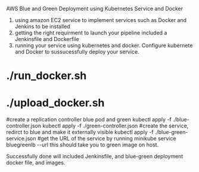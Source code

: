 AWS Blue and Green Deployment using Kubernetes Service and Docker

1. using amazon EC2 service to implement services such as Docker and Jenkins to be installed
2. getting the right requirment to launch your pipeline included a Jenkinsfile and Dockerfile
3. running your service using kubernetes and docker. Configure kubernete and Docker to sussucessfully deploy your service.
# ./run_docker.sh
# ./upload_docker.sh
#create a replication controller blue pod and green
kubectl apply -f ./blue-controller.json
kubectl apply -f ./green-controller.json
#create the service, redirct to blue and make it externally visible
kubectl apply -f ./blue-green-service.json
#get the URL of the service by running
minikube service bluegreenlb --url
this should take you to green image on host. 

Successfully done will included Jenkinsfile, and blue-green deployment docker file, and images. 


